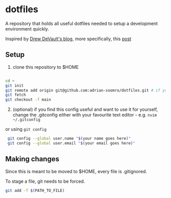 # dotfiles

A repository that holds all useful dotfiles needed to setup a development environment quickly.

Inspired by [Drew DeVault's blog](https://drewdevault.com/), more specifically, this [post](https://drewdevault.com/2019/12/30/dotfiles.html)

## Setup 
1) clone this repository to $HOME 
```sh

cd ~
git init
git remote add origin git@github.com:adrian-soomro/dotfiles.git # if you're using https auth method, replace this line with `git remote add origin https://github.com/adrian-soomro/dotfiles.git`
git fetch
git checkout -f main
```

2) (optional) if you find this config useful and want to use it for yourself, change the .gitconfig
either with your favourite text editor - e.g. `nvim ~/.gitconfig`

or using `git config`

```sh
 git config --global user.name "$(your name goes here)"
 git config --global user.email "$(your email goes here)"
```

## Making changes

Since this is meant to be moved to $HOME, every file is .gitignored. 

To stage a file, git needs to be forced.

```sh
git add -f $(PATH_TO_FILE)
```
